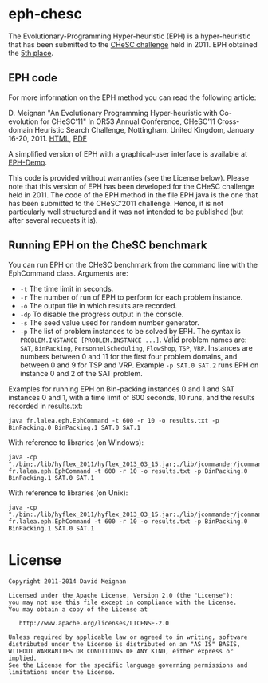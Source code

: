 eph-chesc
=========

The Evolutionary-Programming Hyper-heuristic (EPH) is a hyper-heuristic that has been submitted to the [CHeSC challenge](http://www.asap.cs.nott.ac.uk/external/chesc2011/index.html) held in 2011. EPH obtained the [5th place](http://www.asap.cs.nott.ac.uk/external/chesc2011/results.html).

EPH code
--------

For more information on the EPH method you can read the following article:

D. Meignan "An Evolutionary Programming Hyper-heuristic with Co-evolution for CHeSC’11"
In OR53 Annual Conference, CHeSC’11 Cross-domain Heuristic Search Challenge, Nottingham, United Kingdom, January 16-20, 2011.
[HTML](http://www.lalea.fr/?page_id=216), [PDF](http://www.lalea.fr/papers/Meignan2011_OR53_EPH_Hyperheuristic.pdf)

A simplified version of EPH with a graphical-user interface is available at [EPH-Demo](http://www.lalea.fr/?page_id=43).

This code is provided without warranties (see the License below). Please note that this version of EPH has been developed for the CHeSC challenge held in 2011. The code of the EPH method in the file EPH.java is the one that has been submitted to the CHeSC’2011 challenge. Hence, it is not particularly well structured and it was not intended to be published (but after several requests it is).

Running EPH on the CheSC benchmark
----------------------------------

You can run EPH on the CHeSC benchmark from the command line with the EphCommand class. Arguments are:
* `-t` The time limit in seconds.
* `-r` The number of run of EPH to perform for each problem instance.
* `-o` The output file in which results are recorded.
* `-dp` To disable the progress output in the console.
* `-s` The seed value used for random number generator.
* `-p` The list of problem instances to be solved by EPH. The syntax is `PROBLEM.INSTANCE [PROBLEM.INSTANCE ...]`. Valid problem names are: `SAT`, `BinPacking`, `PersonnelScheduling`, `FlowShop`, `TSP`, `VRP`. Instances are numbers between 0 and 11 for the first four problem domains, and between 0 and 9 for TSP and VRP. Example `-p SAT.0 SAT.2` runs EPH on instance 0 and 2 of the SAT problem.

Examples for running EPH on Bin-packing instances 0 and 1 and SAT instances 0 and 1, with a time limit of 600 seconds, 10 runs, and the results recorded in results.txt:

    java fr.lalea.eph.EphCommand -t 600 -r 10 -o results.txt -p BinPacking.0 BinPacking.1 SAT.0 SAT.1
    
With reference to libraries (on Windows):

    java -cp "./bin;./lib/hyflex_2011/hyflex_2013_03_15.jar;./lib/jcommander/jcommander_2014_11_14.jar" fr.lalea.eph.EphCommand -t 600 -r 10 -o results.txt -p BinPacking.0 BinPacking.1 SAT.0 SAT.1
    
With reference to libraries (on Unix):

    java -cp "./bin:./lib/hyflex_2011/hyflex_2013_03_15.jar:./lib/jcommander/jcommander_2014_11_14.jar" fr.lalea.eph.EphCommand -t 600 -r 10 -o results.txt -p BinPacking.0 BinPacking.1 SAT.0 SAT.1

License
=======
    Copyright 2011-2014 David Meignan

    Licensed under the Apache License, Version 2.0 (the "License");
    you may not use this file except in compliance with the License.
    You may obtain a copy of the License at

       http://www.apache.org/licenses/LICENSE-2.0

    Unless required by applicable law or agreed to in writing, software
    distributed under the License is distributed on an "AS IS" BASIS,
    WITHOUT WARRANTIES OR CONDITIONS OF ANY KIND, either express or implied.
    See the License for the specific language governing permissions and
    limitations under the License.
